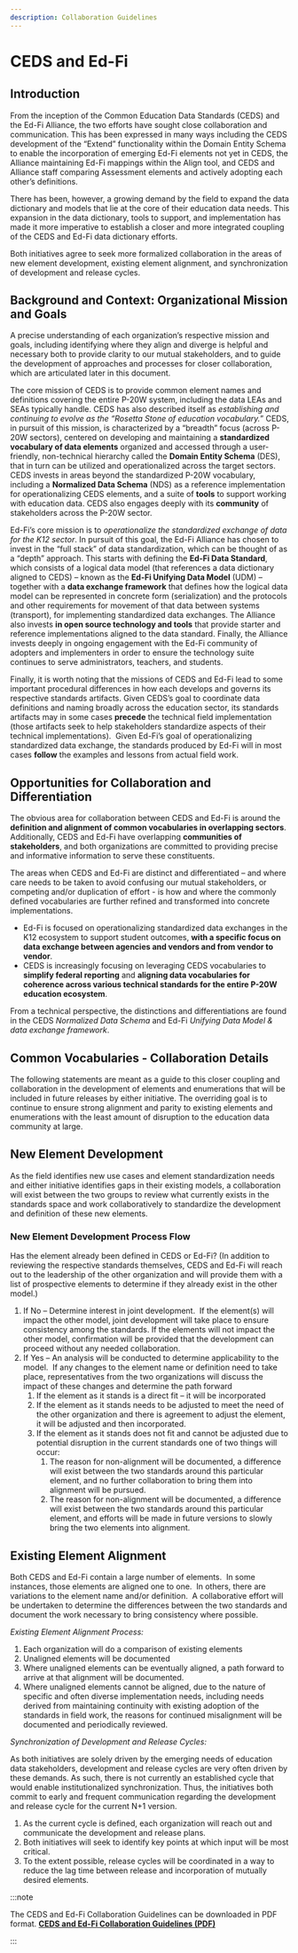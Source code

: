 ```yaml
---
description: Collaboration Guidelines
---
```


# CEDS and Ed-Fi

## Introduction

From the inception of the Common Education Data Standards (CEDS) and the Ed-Fi
Alliance, the two efforts have sought close collaboration and communication.
This has been expressed in many ways including the CEDS development of the
“Extend” functionality within the Domain Entity Schema to enable the
incorporation of emerging Ed-Fi elements not yet in CEDS, the Alliance
maintaining Ed-Fi mappings within the Align tool, and CEDS and Alliance staff
comparing Assessment elements and actively adopting each other’s definitions.

There has been, however, a growing demand by the field to expand the data
dictionary and models that lie at the core of their education data needs. This
expansion in the data dictionary, tools to support, and implementation has made
it more imperative to establish a closer and more integrated coupling of the
CEDS and Ed-Fi data dictionary efforts.

Both initiatives agree to seek more formalized collaboration in the areas of new
element development, existing element alignment, and synchronization of
development and release cycles.

## Background and Context: Organizational Mission and Goals

A precise understanding of each organization’s respective mission and goals,
including identifying where they align and diverge is helpful and necessary both
to provide clarity to our mutual stakeholders, and to guide the development of
approaches and processes for closer collaboration, which are articulated later
in this document.

The core mission of CEDS is to provide common element names and definitions
covering the entire P-20W system, including the data LEAs and SEAs typically
handle. CEDS has also described itself as _establishing and continuing to evolve
as the “Rosetta Stone of education vocabulary._” CEDS, in pursuit of this
mission, is characterized by a “breadth” focus (across P-20W sectors), centered
on developing and maintaining a **standardized vocabulary of data elements**
organized and accessed through a user-friendly, non-technical hierarchy called
the **Domain Entity Schema** (DES), that in turn can be utilized and
operationalized across the target sectors.  CEDS invests in areas beyond the
standardized P-20W vocabulary, including a **Normalized Data Schema** (NDS) as a
reference implementation for operationalizing CEDS elements, and a suite of
**tools** to support working with education data. CEDS also engages deeply with
its **community** of stakeholders across the P-20W sector.

Ed-Fi’s core mission is to _operationalize the standardized exchange of data for
the K12 sector_. In pursuit of this goal, the Ed-Fi Alliance has chosen to
invest in the “full stack” of data standardization, which can be thought of as a
“depth” approach. This starts with defining the **Ed-Fi Data Standard**, which
consists of a logical data model (that references a data dictionary aligned to
CEDS) – known as the **Ed-Fi Unifying Data Model** (UDM) – together with a
**data exchange framework** that defines how the logical data model can be
represented in concrete form (serialization) and the protocols and other
requirements for movement of that data between systems (transport), for
implementing standardized data exchanges. The Alliance also invests **in open
source technology and tools** that provide starter and reference implementations
aligned to the data standard. Finally, the Alliance invests deeply in ongoing
engagement with the Ed-Fi community of adopters and implementers in order to
ensure the technology suite continues to serve administrators, teachers, and
students.

Finally, it is worth noting that the missions of CEDS and Ed-Fi lead to some
important procedural differences in how each develops and governs its respective
standards artifacts. Given CEDS’s goal to coordinate data definitions and naming
broadly across the education sector, its standards artifacts may in some cases
**precede** the technical field implementation (those artifacts seek to help
stakeholders standardize aspects of their technical implementations).  Given
Ed-Fi’s goal of operationalizing standardized data exchange, the standards
produced by Ed-Fi will in most cases **follow** the examples and lessons from
actual field work.

## Opportunities for Collaboration and Differentiation

The obvious area for collaboration between CEDS and Ed-Fi is around the
**definition and alignment of common vocabularies in overlapping sectors**.
Additionally, CEDS and Ed-Fi have overlapping **communities of stakeholders**,
and both organizations are committed to providing precise and informative
information to serve these constituents.

The areas when CEDS and Ed-Fi are distinct and differentiated – and where care
needs to be taken to avoid confusing our mutual stakeholders, or competing
and/or duplication of effort - is how and where the commonly defined
vocabularies are further refined and transformed into concrete implementations.

* Ed-Fi is focused on operationalizing standardized data exchanges in the K12
  ecosystem to support student outcomes, **with a specific focus on data
  exchange between agencies and vendors and from vendor to vendor**.
* CEDS is increasingly focusing on leveraging CEDS vocabularies to **simplify
  federal reporting** and **aligning data vocabularies for coherence across
  various technical standards for the entire P-20W education ecosystem**.

From a technical perspective, the distinctions and differentiations are found in
the CEDS _Normalized Data Schema_ and Ed-Fi _Unifying Data Model & data exchange
framework_.

## Common Vocabularies - Collaboration Details

The following statements are meant as a guide to this closer coupling and
collaboration in the development of elements and enumerations that will be
included in future releases by either initiative. The overriding goal is to
continue to ensure strong alignment and parity to existing elements and
enumerations with the least amount of disruption to the education data community
at large.

## New Element Development

As the field identifies new use cases and element standardization needs and
either initiative identifies gaps in their existing models, a collaboration will
exist between the two groups to review what currently exists in the standards
space and work collaboratively to standardize the development and definition of
these new elements.

### New Element Development Process Flow

Has the element already been defined in CEDS or Ed-Fi? (In addition to reviewing
the respective standards themselves, CEDS and Ed-Fi will reach out to the
leadership of the other organization and will provide them with a list of
prospective elements to determine if they already exist in the other model.)

1. If No – Determine interest in joint development.  If the element(s) will
   impact the other model, joint development will take place to ensure
   consistency among the standards. If the elements will not impact the other
   model, confirmation will be provided that the development can proceed without
   any needed collaboration.
2. If Yes – An analysis will be conducted to determine applicability to the
   model.  If any changes to the element name or definition need to take place,
   representatives from the two organizations will discuss the impact of these
   changes and determine the path forward
   1. If the element as it stands is a direct fit – it will be incorporated
   2. If the element as it stands needs to be adjusted to meet the need of the
      other organization and there is agreement to adjust the element, it will
      be adjusted and then incorporated.
   3. If the element as it stands does not fit and cannot be adjusted due to
      potential disruption in the current standards one of two things will
      occur:
      1. The reason for non-alignment will be documented, a difference will
         exist between the two standards around this particular element, and no
         further collaboration to bring them into alignment will be pursued.
      2. The reason for non-alignment will be documented, a difference will
         exist between the two standards around this particular element, and
         efforts will be made in future versions to slowly bring the two
         elements into alignment.

## Existing Element Alignment

Both CEDS and Ed-Fi contain a large number of elements.  In some instances,
those elements are aligned one to one.  In others, there are variations to the
element name and/or definition.  A collaborative effort will be undertaken to
determine the differences between the two standards and document the work
necessary to bring consistency where possible.

_Existing Element Alignment Process:_

1. Each organization will do a comparison of existing elements
2. Unaligned elements will be documented
3. Where unaligned elements can be eventually aligned, a path forward to arrive
   at that alignment will be documented.
4. Where unaligned elements cannot be aligned, due to the nature of specific and
   often diverse implementation needs, including needs derived from maintaining
   continuity with existing adoption of the standards in field work, the reasons
   for continued misalignment will be documented and periodically reviewed.

_Synchronization of Development and Release Cycles:_

As both initiatives are solely driven by the emerging needs of education data
stakeholders, development and release cycles are very often driven by these
demands. As such, there is not currently an established cycle that would enable
institutionalized synchronization. Thus, the initiatives both commit to early
and frequent communication regarding the development and release cycle for the
current N+1 version.

1. As the current cycle is defined, each organization will reach out and
   communicate the development and release plans.
2. Both initiatives will seek to identify key points at which input will be most
   critical.
3. To the extent possible, release cycles will be coordinated in a way to reduce
   the lag time between release and incorporation of mutually desired elements.

:::note

The CEDS and Ed-Fi Collaboration Guidelines can be downloaded in PDF format.
**[CEDS and Ed-Fi Collaboration Guidelines (PDF)](/files/CEDS-and-Ed-Fi-Collaboration-Guidelines.pdf)**

:::
